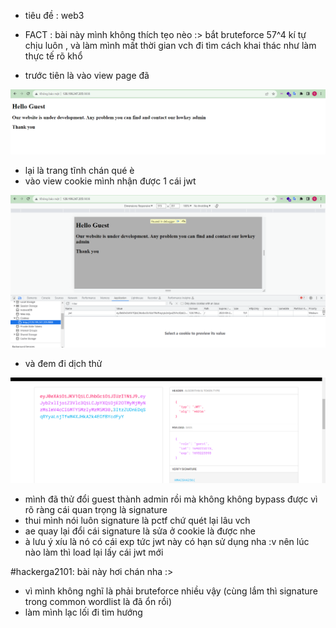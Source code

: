 - tiêu đề : web3 

- FACT : bài này mình không thích tẹo nèo :> bắt bruteforce 57^4 kí tự chịu luôn , và làm mình mất thời gian vch đi tìm cách khai thác như làm thực tế rõ khổ 

- trước tiên là vào view page đã 

![Alt text](<./img/3.1.png>)

- lại là trang tĩnh chán qué è
- vào view cookie mình nhận được 1 cái jwt 

![Alt text](<./img/3.2.png>)

- và đem đi dịch thử 

![Alt text](<./img/3.3.png>)

- mình đã thử đổi guest thành admin rồi mà không không bypass được vì rõ ràng cái quan trọng là signature 
- thui mình nói luôn signature là pctf chứ quét lại lâu vch
- ae quay lại đổi cái signature là sửa ở cookie là được nhe
- à lưu ý xíu là nó có cái exp tức jwt này có hạn sử dụng nha :v nên lúc nào làm thì load lại lấy cái jwt mới 

#hackerga2101: bài này hơi chán nha :> 
- vì mình không nghĩ là phải bruteforce nhiều vậy (cùng lắm thì signature trong common wordlist là đã ổn rồi)
- làm mình lạc lối đi tìm hướng 